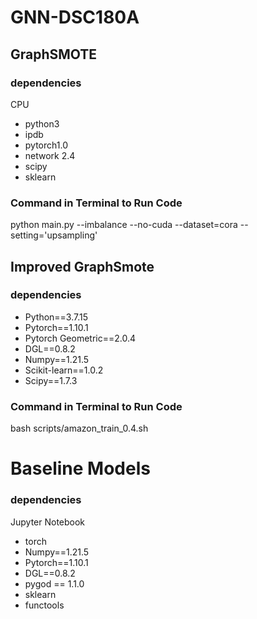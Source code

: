 # GNN-DSC180A

## GraphSMOTE
### dependencies
CPU
* python3
* ipdb
* pytorch1.0
* network 2.4
* scipy
* sklearn
### Command in Terminal to Run Code
python main.py --imbalance --no-cuda --dataset=cora --setting='upsampling'

## Improved GraphSmote
### dependencies
* Python==3.7.15
* Pytorch==1.10.1
* Pytorch Geometric==2.0.4
* DGL==0.8.2
* Numpy==1.21.5
* Scikit-learn==1.0.2
* Scipy==1.7.3
### Command in Terminal to Run Code
bash scripts/amazon_train_0.4.sh

# Baseline Models
### dependencies
Jupyter Notebook
* torch
* Numpy==1.21.5
* Pytorch==1.10.1
* DGL==0.8.2
* pygod == 1.1.0
* sklearn
* functools
